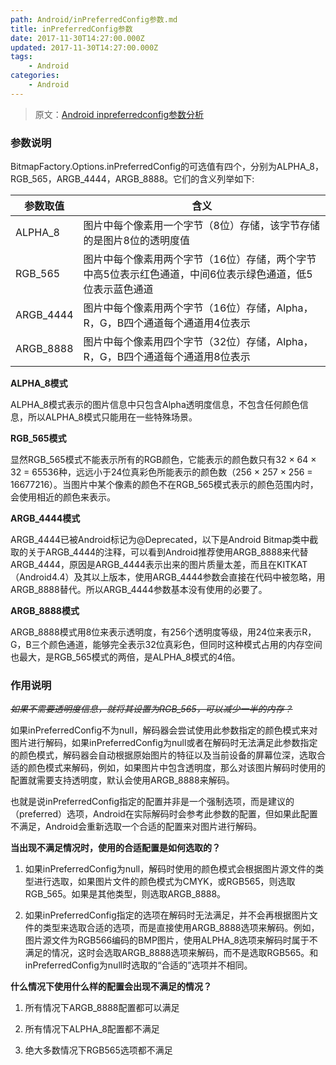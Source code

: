 ```yaml
---
path: Android/inPreferredConfig参数.md
title: inPreferredConfig参数
date: 2017-11-30T14:27:00.000Z
updated: 2017-11-30T14:27:00.000Z
tags:
    - Android
categories:
    - Android
---
```


> 原文：[Android inpreferredconfig参数分析](http://blog.csdn.net/ccpat/article/details/46834089)

<!--more-->


### 参数说明

BitmapFactory.Options.inPreferredConfig的可选值有四个，分别为ALPHA_8，RGB_565，ARGB_4444，ARGB_8888。它们的含义列举如下:

|参数取值|含义|
|-|-|
|ALPHA_8|图片中每个像素用一个字节（8位）存储，该字节存储的是图片8位的透明度值|
|RGB_565|图片中每个像素用两个字节（16位）存储，两个字节中高5位表示红色通道，中间6位表示绿色通道，低5位表示蓝色通道|
|ARGB_4444|图片中每个像素用两个字节（16位）存储，Alpha，R，G，B四个通道每个通道用4位表示|
|ARGB_8888|图片中每个像素用四个字节（32位）存储，Alpha，R，G，B四个通道每个通道用8位表示|

**ALPHA_8模式**

ALPHA_8模式表示的图片信息中只包含Alpha透明度信息，不包含任何颜色信息，所以ALPHA_8模式只能用在一些特殊场景。

**RGB_565模式**

显然RGB_565模式不能表示所有的RGB颜色，它能表示的颜色数只有32 × 64 × 32 = 65536种，远远小于24位真彩色所能表示的颜色数（256 × 257 × 256 = 16677216）。当图片中某个像素的颜色不在RGB_565模式表示的颜色范围内时，会使用相近的颜色来表示。

**ARGB_4444模式**

ARGB_4444已被Android标记为@Deprecated，以下是Android Bitmap类中截取的关于ARGB_4444的注释，可以看到Android推荐使用ARGB_8888来代替ARGB_4444，原因是ARGB_4444表示出来的图片质量太差，而且在KITKAT（Android4.4）及其以上版本，使用ARGB_4444参数会直接在代码中被忽略，用ARGB_8888替代。所以ARGB_4444参数基本没有使用的必要了。 

**ARGB_8888模式**

ARGB_8888模式用8位来表示透明度，有256个透明度等级，用24位来表示R，G，B三个颜色通道，能够完全表示32位真彩色，但同时这种模式占用的内存空间也最大，是RGB_565模式的两倍，是ALPHA_8模式的4倍。

### 作用说明

~~*如果不需要透明度信息，就将其设置为RGB_565，可以减少一半的内存？*~~

如果inPreferredConfig不为null，解码器会尝试使用此参数指定的颜色模式来对图片进行解码，如果inPreferredConfig为null或者在解码时无法满足此参数指定的颜色模式，解码器会自动根据原始图片的特征以及当前设备的屏幕位深，选取合适的颜色模式来解码，例如，如果图片中包含透明度，那么对该图片解码时使用的配置就需要支持透明度，默认会使用ARGB_8888来解码。

也就是说inPreferredConfig指定的配置并非是一个强制选项，而是建议的（preferred）选项，Android在实际解码时会参考此参数的配置，但如果此配置不满足，Android会重新选取一个合适的配置来对图片进行解码。

**当出现不满足情况时，使用的合适配置是如何选取的？**

1. 如果inPreferredConfig为null，解码时使用的颜色模式会根据图片源文件的类型进行选取，如果图片文件的颜色模式为CMYK，或RGB565，则选取RGB_565。如果是其他类型，则选取ARGB_8888。

2. 如果inPreferredConfig指定的选项在解码时无法满足，并不会再根据图片文件的类型来选取合适的选项，而是直接使用ARGB_8888选项来解码。例如，图片源文件为RGB566编码的BMP图片，使用ALPHA_8选项来解码时属于不满足的情况，这时会选取ARGB_8888选项来解码，而不是选取RGB565。和inPreferredConfig为null时选取的“合适的”选项并不相同。

**什么情况下使用什么样的配置会出现不满足的情况？**

1. 所有情况下ARGB_8888配置都可以满足

2. 所有情况下ALPHA_8配置都不满足

3. 绝大多数情况下RGB565选项都不满足
